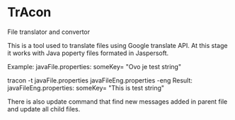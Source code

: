 # TrAcon
File translator and convertor

This is a tool used to translate files using Google translate API.
At this stage it works with Java poperty files formated in Jaspersoft.

Example:
 javaFile.properties:
  someKey= "Ovo je test string"
  
 tracon -t javaFile.properties javaFileEng.properties -eng
 Result:
  javaFileEng.properties:
    someKey= "This is test string"

There is also update command that find new messages added in parent file and update all child files.
